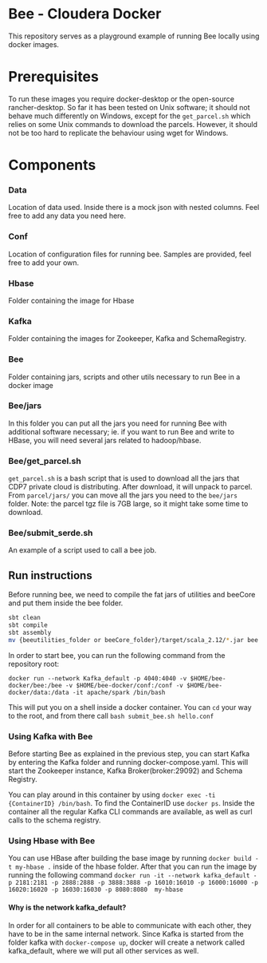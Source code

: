 # Bee - Cloudera Docker

This repository serves as a playground example of running Bee locally using docker images.

# Prerequisites

To run these images you require docker-desktop or the open-source rancher-desktop.
So far it has been tested on Unix software; it should not behave much differently on Windows, except for the `get_parcel.sh` which relies on some Unix commands to download the parcels. However, it should not be too hard to replicate the behaviour using wget for Windows.

# Components

### Data

Location of data used. Inside there is a mock json with nested columns. Feel free to add any data you need here.

### Conf

Location of configuration files for running bee. Samples are provided, feel free to add your own.

### Hbase

Folder containing the image for Hbase

### Kafka

Folder containing the images for Zookeeper, Kafka and SchemaRegistry.

### Bee

Folder containing jars, scripts and other utils necessary to run Bee in a docker image

### Bee/jars

In this folder you can put all the jars you need for running Bee with additional software necessary; ie. if you want to run Bee and write to HBase, you will need several jars related to hadoop/hbase.

### Bee/get_parcel.sh

`get_parcel.sh` is a bash script that is used to download all the jars that CDP7 private cloud is distributing. After download, it will unpack to parcel. From `parcel/jars/` you can move all the jars you need to the `bee/jars` folder.
Note: the parcel tgz file is 7GB large, so it might take some time to download.

### Bee/submit_serde.sh

An example of a script used to call a bee job.

## Run instructions

Before running bee, we need to compile the fat jars of utilities and beeCore and put them inside the bee folder.
```bash
sbt clean
sbt compile
sbt assembly
mv {beeutilities_folder or beeCore_folder}/target/scala_2.12/*.jar bee
```

In order to start bee, you can run the following command from the repository root:

`docker run --network Kafka_default -p 4040:4040 -v $HOME/bee-docker/bee:/bee -v $HOME/bee-docker/conf:/conf -v $HOME/bee-docker/data:/data -it apache/spark /bin/bash`

This will put you on a shell inside a docker container. You can `cd` your way to the root, and from there call `bash submit_bee.sh hello.conf`

### Using Kafka with Bee

Before starting Bee as explained in the previous step, you can start Kafka by entering the Kafka folder and running docker-compose.yaml. This will start the Zookeeper instance, Kafka Broker(broker:29092) and Schema Registry.

You can play around in this container by using `docker exec -ti {ContainerID} /bin/bash`. To find the ContainerID use `docker ps`.
Inside the container all the regular Kafka CLI commands are available, as well as curl calls to the schema registry.

### Using Hbase with Bee

You can use HBase after building the base image by running `docker build -t my-hbase .` inside of the hbase folder.
After that you can run the image by running the following command `docker run -it --network kafka_default -p 2181:2181 -p 2888:2888 -p 3888:3888 -p 16010:16010 -p 16000:16000 -p 16020:16020 -p 16030:16030 -p 8080:8080  my-hbase`

#### Why is the network kafka_default?

In order for all containers to be able to communicate with each other, they have to be in the same internal network. Since Kafka is started from the folder kafka with `docker-compose up`, docker will create a network called kafka_default, where we will put all other services as well.
